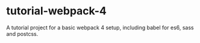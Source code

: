 # tutorial-webpack-4
A tutorial project for a basic webpack 4 setup, including babel for es6, sass and postcss.
